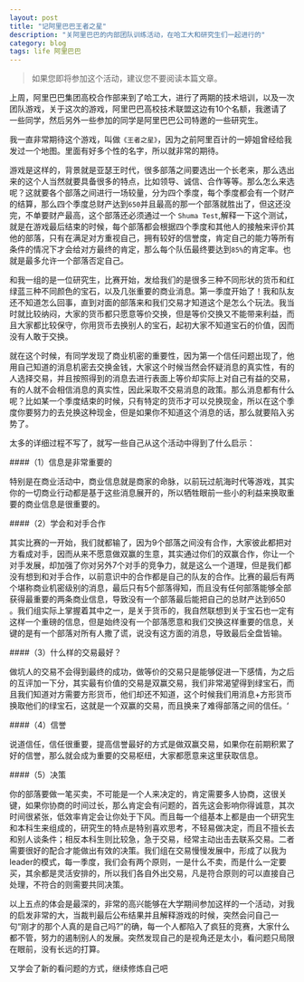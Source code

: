 ```yaml
---
layout: post
title: "记阿里巴巴王者之星"
description: "关阿里巴巴的内部团队训练活动，在哈工大和研究生们一起进行的"
category: blog
tags: life 阿里巴巴
---
```


> 如果您即将参加这个活动，建议您不要阅读本篇文章。

上周，阿里巴巴集团高校合作部来到了哈工大，进行了两期的技术培训，以及一次团队游戏，关于这次的游戏，阿里巴巴高校技术联盟这边有10个名额，我邀请了一些同学，然后另外一些参加的同学是阿里巴巴公司特邀的一些研究生。

我一直非常期待这个游戏，叫做`《王者之星》`，因为之前阿里百计的一婷姐曾经给我发过一个地图。里面有好多个性的名字，所以就非常的期待。

游戏是这样的，背景就是亚瑟王时代，很多部落之间要选出一个长老来，那么选出来的这个人当然就要具备很多的特点，比如领导、诚信、合作等等。那么怎么来选呢？这就要各个部落之间进行一场较量，分为四个季度，每个季度都会有一个财产的结算，那么四个季度总财产达到`650`并且最高的那一个部落就胜出了，但这还没完，不单要财产最高，这个部落还必须通过一个 `Shuma Test`,解释一下这个测试，就是在游戏最后结束的时候，每个部落都会根据四个季度和其他人的接触来评价其他的部落，只有在满足对方重视自己，拥有较好的信誉度，肯定自己的能力等所有条件的情况下才会给对方最终的肯定，那么每个队伍最终要达到`85%`的肯定率。也就是最多允许一个部落否定自己。

和我一组的是一位研究生，比赛开始，发给我们的是很多三种不同形状的货币和红绿蓝三种不同颜色的宝石，以及几张重要的商业消息。第一季度开始了！我和队友还不知道怎么回事，直到对面的部落来和我们交易才知道这个是怎么个玩法。我当时就比较纳闷，大家的货币都只愿意等价交换，但是等价交换又不能带来利益，而且大家都比较保守，你用货币去换别人的宝石，起初大家不知道宝石的价值，因而没有人敢于交换。

就在这个时候，有同学发现了商业机密的重要性，因为第一个信任问题出现了，他用自己知道的消息机密去交换金钱，大家这个时候当然会怀疑消息的真实性，有的人选择交易，并且按照得到的消息去进行表面上等价却实际上对自己有益的交易，有的人就不会相信消息的真实性，因此采取不交易消息的政策。那么消息都有什么呢？比如某一个季度结束的时候，只有特定的货币才可以兑换现金，所以在这个季度你要努力的去兑换这种现金，但是如果你不知道这个消息的话，那么就要陷入劣势了。

太多的详细过程不写了，就写一些自己从这个活动中得到了什么启示：

####（1）信息是非常重要的

特别是在商业活动中，商业信息就是商家的命脉，以前玩过航海时代等游戏，其实你的一切商业行动都是基于这些消息展开的，所以牺牲眼前一些小的利益来换取重要的商业信息是很重要的。

####（2）学会和对手合作

其实比赛的一开始，我们就都输了，因为9个部落之间没有合作，大家彼此都把对方看成对手，因而从来不愿意做双赢的生意，其实通过你们的双赢合作，你让一个对手发展，却加强了你对另外7个对手的竞争力，就是这么一个道理，但是我们都没有想到和对手合作，以前意识中的合作都是自己的队友的合作。比赛的最后有两个堪称商业机密级别的消息，最后只有5个部落得知，而且没有任何部落能够全部获得最重要的两条商业信息，导致没有一个部落最后能把自己的总财产达到650 。我们组实际上掌握着其中之一，是关于货币的，我自然联想到关于宝石也一定有这样一个重磅的信息，但是始终没有一个部落愿意和我们交换这样重要的信息，关键的是有一个部落对所有人撒了谎，说没有这方面的消息，导致最后全盘皆输。

####（3）什么样的交易最好？

做坑人的交易不会得到最终的成功，做等价的交易只是能够促进一下感情，为之后的互评加一下分，其实最有价值的交易是双赢交易，我们非常渴望得到绿宝石，而且我们知道对方需要方形货币，他们却还不知道，这个时候我们用消息+方形货币换取他们的绿宝石，这就是一个双赢的交易，而且换来了难得部落之间的信任。‘

####（4）信誉

说道信任，信任很重要，提高信誉最好的方式是做双赢交易，如果你在前期积累了好的信誉，那么就会成为重要的交易枢纽，大家都愿意来这里获取信息。

####（5）决策

你的部落要做一笔买卖，不可能是一个人来决定的，肯定需要多人协商，这很关键，如果你协商的时间过长，那么肯定会有问题的，首先这会影响你得诚意，其次时间很紧张，低效率肯定会让你处于下风。而且每一个组基本上都是由一个研究生和本科生来组成的，研究生的特点是特别喜欢思考，不轻易做决定，而且不擅长去和别人谈条件；相反本科生则比较急，急于交易，经常主动出击去联系交易。二者需要很好的配合才能做出有效的决策。我们组在交易慢慢发展中，形成了以我为leader的模式，每一季度，我们会有两个原则，一是什么不卖，而是什么一定要买，其余都是灵活安排的，所以我们各自外出交易，凡是符合原则的可以直接自己处理，不符合的则需要共同决策。

以上五点的体会是最深的，非常的高兴能够在大学期间参加这样的一个活动，对我的启发非常的大，当裁判最后公布结果并且解释游戏的时候，突然会问自己一句“刚才的那个人真的是自己吗?”的确，每一个人都陷入了疯狂的竞赛，大家什么都不管，努力的遏制别人的发展。突然发现自己的是视角还是太小，看问题只局限在眼前，没有长远的打算。

又学会了新的看问题的方式，继续修炼自己吧